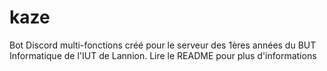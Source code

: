 # kaze
Bot Discord multi-fonctions créé pour le serveur des 1ères années du BUT Informatique de l'IUT de Lannion. Lire le README pour plus d'informations
